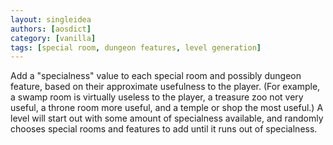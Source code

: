 ```yaml
---
layout: singleidea
authors: [aosdict]
category: [vanilla]
tags: [special room, dungeon features, level generation]
---
```

Add a "specialness" value to each special room and possibly dungeon feature, based on their approximate usefulness to the player. (For example, a swamp room is virtually useless to the player, a treasure zoo not very useful, a throne room more useful, and a temple or shop the most useful.) A level will start out with some amount of specialness available, and randomly chooses special rooms and features to add until it runs out of specialness.

